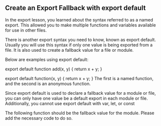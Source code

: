 ## Create an Export Fallback with export default

In the export lesson, you learned about the syntax referred to as a named export. This allowed you to make multiple functions and variables available for use in other files.

There is another export syntax you need to know, known as export default. Usually you will use this syntax if only one value is being exported from a file. It is also used to create a fallback value for a file or module.

Below are examples using export default:

export default function add(x, y) {
  return x + y;
}

export default function(x, y) {
  return x + y;
}
The first is a named function, and the second is an anonymous function.

Since export default is used to declare a fallback value for a module or file, you can only have one value be a default export in each module or file. Additionally, you cannot use export default with var, let, or const

The following function should be the fallback value for the module. Please add the necessary code to do so.
